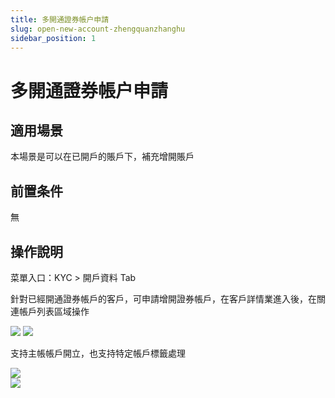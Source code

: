 ```yaml
---
title: 多開通證券帳户申請
slug: open-new-account-zhengquanzhanghu
sidebar_position: 1
---
```



# 多開通證券帳户申請

## 適用場景

本場景是可以在已開戶的賬戶下，補充增開賬戶

## 前置条件

無

## 操作說明

菜單入口：KYC &gt; 開戶資料 Tab

針對已經開通證券帳戶的客戶，可申請增開證券帳戶，在客戶詳情業進入後，在關連帳戶列表區域操作

<img src="/assets/VBWbbocYVou6GgxLbRhcfeLdnqh.png"/>

<img src="/assets/WQS5baoUUojMbcx8jSNcKtkFnbh.png"/>

支持主帳帳戶開立，也支持特定帳戶標籤處理

<div class="grid gap-3 grid-cols-2">
<div>
<img src="/assets/T5V7bsn4KoSZm9xZJRkc2qWWn2f.png"/>
</div>
<div>
<img src="/assets/JaXJbIFE0ooRjrxPvqCcxAzln4f.png"/>
</div>
</div>

